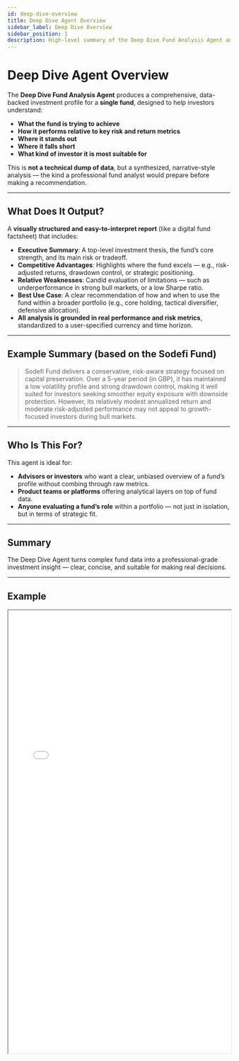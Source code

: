 ```yaml
---
id: deep-dive-overview
title: Deep Dive Agent Overview
sidebar_label: Deep Dive Overview
sidebar_position: 1
description: High-level summary of the Deep Dive Fund Analysis Agent and its output.
---
```


# Deep Dive Agent Overview

The **Deep Dive Fund Analysis Agent** produces a comprehensive, data-backed investment profile for a **single fund**, designed to help investors understand:

- **What the fund is trying to achieve**
- **How it performs relative to key risk and return metrics**
- **Where it stands out**
- **Where it falls short**
- **What kind of investor it is most suitable for**

This is **not a technical dump of data**, but a synthesized, narrative-style analysis — the kind a professional fund analyst would prepare before making a recommendation.

---

## What Does It Output?

A **visually structured and easy-to-interpret report** (like a digital fund factsheet) that includes:

- **Executive Summary**: A top-level investment thesis, the fund’s core strength, and its main risk or tradeoff.
- **Competitive Advantages**: Highlights where the fund excels — e.g., risk-adjusted returns, drawdown control, or strategic positioning.
- **Relative Weaknesses**: Candid evaluation of limitations — such as underperformance in strong bull markets, or a low Sharpe ratio.
- **Best Use Case**: A clear recommendation of how and when to use the fund within a broader portfolio (e.g., core holding, tactical diversifier, defensive allocation).
- **All analysis is grounded in real performance and risk metrics**, standardized to a user-specified currency and time horizon.

---

## Example Summary (based on the Sodefi Fund)

> Sodefi Fund delivers a conservative, risk-aware strategy focused on capital preservation. Over a 5-year period (in GBP), it has maintained a low volatility profile and strong drawdown control, making it well suited for investors seeking smoother equity exposure with downside protection. However, its relatively modest annualized return and moderate risk-adjusted performance may not appeal to growth-focused investors during bull markets.

---

## Who Is This For?

This agent is ideal for:

- **Advisors or investors** who want a clear, unbiased overview of a fund’s profile without combing through raw metrics.
- **Product teams or platforms** offering analytical layers on top of fund data.
- **Anyone evaluating a fund’s role** within a portfolio — not just in isolation, but in terms of strategic fit.

---

## Summary

The Deep Dive Agent turns complex fund data into a professional-grade investment insight — clear, concise, and suitable for making real decisions.

---

## Example

<iframe
  src="/pdfs/DeepDive.pdf"
  width="100%"
  height="1000px"

>
  <p>Your browser does not support iframes. <a href="/pdfs/DeepDive.pdf" target="_blank">Click here to view the PDF</a></p>
</iframe>
